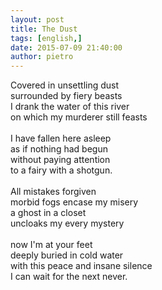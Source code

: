 ```yaml
---
layout: post
title: The Dust
tags: [english,]
date: 2015-07-09 21:40:00
author: pietro
---
```

Covered in unsettling dust<br/>surrounded by fiery beasts<br/>I drank the water of this river<br/>on which my murderer still feasts<br/><br/>I have fallen here asleep<br/>as if nothing had begun<br/>without paying attention<br/>to a fairy with a shotgun.<br/><br/>All mistakes forgiven<br/>morbid fogs encase my misery<br/>a ghost in a closet<br/>uncloaks my every mystery<br/><br/>now I'm at your feet<br/>deeply buried in cold water<br/>with this peace and insane silence<br/>I can wait for the next never.<br/><br/>
